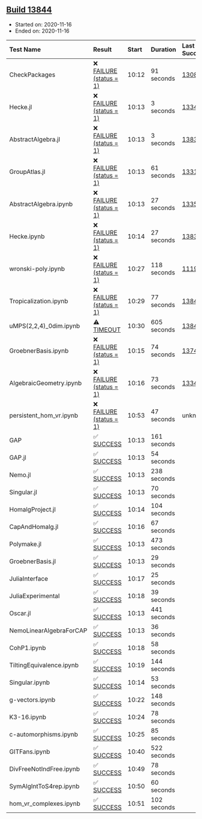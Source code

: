 ## [Build 13844](https://oscarci.mathematik.uni-kl.de/job/oscar/13844/)

* Started on: 2020-11-16
* Ended on: 2020-11-16

| Test Name    | Result | Start | Duration | Last Success | First Failure |
|:-------------|:-------|:------|:---------|:-------------|:--------------|
| CheckPackages | ❌ [FAILURE (status = 1)](https://oscarci.mathematik.uni-kl.de/job/oscar/13844/artifact/logs/build-13844/CheckPackages.log) | 10:12 | 91 seconds | [13085](https://oscarci.mathematik.uni-kl.de/job/oscar/13085/) | [13086](https://oscarci.mathematik.uni-kl.de/job/oscar/13086/) |
| Hecke.jl | ❌ [FAILURE (status = 1)](https://oscarci.mathematik.uni-kl.de/job/oscar/13844/artifact/logs/build-13844/Hecke.jl.log) | 10:13 | 3 seconds | [13341](https://oscarci.mathematik.uni-kl.de/job/oscar/13341/) | [13342](https://oscarci.mathematik.uni-kl.de/job/oscar/13342/) |
| AbstractAlgebra.jl | ❌ [FAILURE (status = 1)](https://oscarci.mathematik.uni-kl.de/job/oscar/13844/artifact/logs/build-13844/AbstractAlgebra.jl.log) | 10:13 | 3 seconds | [13837](https://oscarci.mathematik.uni-kl.de/job/oscar/13837/) | [13838](https://oscarci.mathematik.uni-kl.de/job/oscar/13838/) |
| GroupAtlas.jl | ❌ [FAILURE (status = 1)](https://oscarci.mathematik.uni-kl.de/job/oscar/13844/artifact/logs/build-13844/GroupAtlas.jl.log) | 10:13 | 61 seconds | [13311](https://oscarci.mathematik.uni-kl.de/job/oscar/13311/) | [13312](https://oscarci.mathematik.uni-kl.de/job/oscar/13312/) |
| AbstractAlgebra.ipynb | ❌ [FAILURE (status = 1)](https://oscarci.mathematik.uni-kl.de/job/oscar/13844/artifact/logs/build-13844/AbstractAlgebra.ipynb.log) | 10:13 | 27 seconds | [13355](https://oscarci.mathematik.uni-kl.de/job/oscar/13355/) | [13356](https://oscarci.mathematik.uni-kl.de/job/oscar/13356/) |
| Hecke.ipynb | ❌ [FAILURE (status = 1)](https://oscarci.mathematik.uni-kl.de/job/oscar/13844/artifact/logs/build-13844/Hecke.ipynb.log) | 10:14 | 27 seconds | [13837](https://oscarci.mathematik.uni-kl.de/job/oscar/13837/) | [13838](https://oscarci.mathematik.uni-kl.de/job/oscar/13838/) |
| wronski-poly.ipynb | ❌ [FAILURE (status = 1)](https://oscarci.mathematik.uni-kl.de/job/oscar/13844/artifact/logs/build-13844/wronski-poly.ipynb.log) | 10:27 | 118 seconds | [11192](https://oscarci.mathematik.uni-kl.de/job/oscar/11192/) | [11193](https://oscarci.mathematik.uni-kl.de/job/oscar/11193/) |
| Tropicalization.ipynb | ❌ [FAILURE (status = 1)](https://oscarci.mathematik.uni-kl.de/job/oscar/13844/artifact/logs/build-13844/Tropicalization.ipynb.log) | 10:29 | 77 seconds | [13843](https://oscarci.mathematik.uni-kl.de/job/oscar/13843/) | [13844](https://oscarci.mathematik.uni-kl.de/job/oscar/13844/) |
| uMPS(2,2,4)_0dim.ipynb | ⚠ [TIMEOUT](https://oscarci.mathematik.uni-kl.de/job/oscar/13844/artifact/logs/build-13844/uMPS-2-2-4-_0dim.ipynb.log) | 10:30 | 605 seconds | [13841](https://oscarci.mathematik.uni-kl.de/job/oscar/13841/) | [13842](https://oscarci.mathematik.uni-kl.de/job/oscar/13842/) |
| GroebnerBasis.ipynb | ❌ [FAILURE (status = 1)](https://oscarci.mathematik.uni-kl.de/job/oscar/13844/artifact/logs/build-13844/GroebnerBasis.ipynb.log) | 10:15 | 74 seconds | [13748](https://oscarci.mathematik.uni-kl.de/job/oscar/13748/) | [13749](https://oscarci.mathematik.uni-kl.de/job/oscar/13749/) |
| AlgebraicGeometry.ipynb | ❌ [FAILURE (status = 1)](https://oscarci.mathematik.uni-kl.de/job/oscar/13844/artifact/logs/build-13844/AlgebraicGeometry.ipynb.log) | 10:16 | 73 seconds | [13341](https://oscarci.mathematik.uni-kl.de/job/oscar/13341/) | [13342](https://oscarci.mathematik.uni-kl.de/job/oscar/13342/) |
| persistent_hom_vr.ipynb | ❌ [FAILURE (status = 1)](https://oscarci.mathematik.uni-kl.de/job/oscar/13844/artifact/logs/build-13844/persistent_hom_vr.ipynb.log) | 10:53 | 47 seconds | unknown | unknown |
| GAP | ✅ [SUCCESS](https://oscarci.mathematik.uni-kl.de/job/oscar/13844/artifact/logs/build-13844/GAP.log) | 10:13 | 161 seconds |  |  |
| GAP.jl | ✅ [SUCCESS](https://oscarci.mathematik.uni-kl.de/job/oscar/13844/artifact/logs/build-13844/GAP.jl.log) | 10:13 | 54 seconds |  |  |
| Nemo.jl | ✅ [SUCCESS](https://oscarci.mathematik.uni-kl.de/job/oscar/13844/artifact/logs/build-13844/Nemo.jl.log) | 10:13 | 238 seconds |  |  |
| Singular.jl | ✅ [SUCCESS](https://oscarci.mathematik.uni-kl.de/job/oscar/13844/artifact/logs/build-13844/Singular.jl.log) | 10:13 | 70 seconds |  |  |
| HomalgProject.jl | ✅ [SUCCESS](https://oscarci.mathematik.uni-kl.de/job/oscar/13844/artifact/logs/build-13844/HomalgProject.jl.log) | 10:14 | 104 seconds |  |  |
| CapAndHomalg.jl | ✅ [SUCCESS](https://oscarci.mathematik.uni-kl.de/job/oscar/13844/artifact/logs/build-13844/CapAndHomalg.jl.log) | 10:16 | 67 seconds |  |  |
| Polymake.jl | ✅ [SUCCESS](https://oscarci.mathematik.uni-kl.de/job/oscar/13844/artifact/logs/build-13844/Polymake.jl.log) | 10:13 | 473 seconds |  |  |
| GroebnerBasis.jl | ✅ [SUCCESS](https://oscarci.mathematik.uni-kl.de/job/oscar/13844/artifact/logs/build-13844/GroebnerBasis.jl.log) | 10:13 | 29 seconds |  |  |
| JuliaInterface | ✅ [SUCCESS](https://oscarci.mathematik.uni-kl.de/job/oscar/13844/artifact/logs/build-13844/JuliaInterface.log) | 10:17 | 25 seconds |  |  |
| JuliaExperimental | ✅ [SUCCESS](https://oscarci.mathematik.uni-kl.de/job/oscar/13844/artifact/logs/build-13844/JuliaExperimental.log) | 10:18 | 39 seconds |  |  |
| Oscar.jl | ✅ [SUCCESS](https://oscarci.mathematik.uni-kl.de/job/oscar/13844/artifact/logs/build-13844/Oscar.jl.log) | 10:13 | 441 seconds |  |  |
| NemoLinearAlgebraForCAP | ✅ [SUCCESS](https://oscarci.mathematik.uni-kl.de/job/oscar/13844/artifact/logs/build-13844/NemoLinearAlgebraForCAP.log) | 10:13 | 36 seconds |  |  |
| CohP1.ipynb | ✅ [SUCCESS](https://oscarci.mathematik.uni-kl.de/job/oscar/13844/artifact/logs/build-13844/CohP1.ipynb.log) | 10:18 | 58 seconds |  |  |
| TiltingEquivalence.ipynb | ✅ [SUCCESS](https://oscarci.mathematik.uni-kl.de/job/oscar/13844/artifact/logs/build-13844/TiltingEquivalence.ipynb.log) | 10:19 | 144 seconds |  |  |
| Singular.ipynb | ✅ [SUCCESS](https://oscarci.mathematik.uni-kl.de/job/oscar/13844/artifact/logs/build-13844/Singular.ipynb.log) | 10:14 | 53 seconds |  |  |
| g-vectors.ipynb | ✅ [SUCCESS](https://oscarci.mathematik.uni-kl.de/job/oscar/13844/artifact/logs/build-13844/g-vectors.ipynb.log) | 10:22 | 148 seconds |  |  |
| K3-16.ipynb | ✅ [SUCCESS](https://oscarci.mathematik.uni-kl.de/job/oscar/13844/artifact/logs/build-13844/K3-16.ipynb.log) | 10:24 | 78 seconds |  |  |
| c-automorphisms.ipynb | ✅ [SUCCESS](https://oscarci.mathematik.uni-kl.de/job/oscar/13844/artifact/logs/build-13844/c-automorphisms.ipynb.log) | 10:25 | 85 seconds |  |  |
| GITFans.ipynb | ✅ [SUCCESS](https://oscarci.mathematik.uni-kl.de/job/oscar/13844/artifact/logs/build-13844/GITFans.ipynb.log) | 10:40 | 522 seconds |  |  |
| DivFreeNotIndFree.ipynb | ✅ [SUCCESS](https://oscarci.mathematik.uni-kl.de/job/oscar/13844/artifact/logs/build-13844/DivFreeNotIndFree.ipynb.log) | 10:49 | 78 seconds |  |  |
| SymAlgIntToS4rep.ipynb | ✅ [SUCCESS](https://oscarci.mathematik.uni-kl.de/job/oscar/13844/artifact/logs/build-13844/SymAlgIntToS4rep.ipynb.log) | 10:50 | 60 seconds |  |  |
| hom_vr_complexes.ipynb | ✅ [SUCCESS](https://oscarci.mathematik.uni-kl.de/job/oscar/13844/artifact/logs/build-13844/hom_vr_complexes.ipynb.log) | 10:51 | 102 seconds |  |  |
